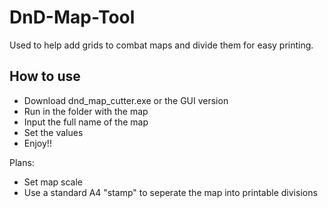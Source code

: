# DnD-Map-Tool

Used to help add grids to combat maps and divide them for easy printing.

## How to use
- Download dnd_map_cutter.exe or the GUI version
- Run in the folder with the map
- Input the full name of the map
- Set the values
- Enjoy!!

Plans:
- Set map scale
- Use a standard A4 "stamp" to seperate the map into printable divisions